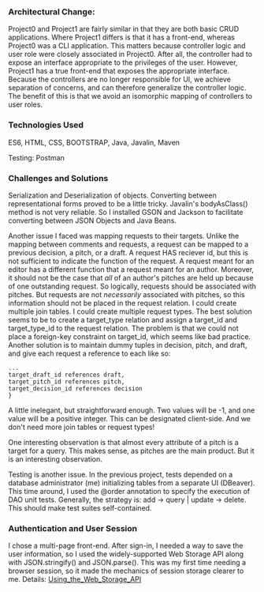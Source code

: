 
### Architectural Change: 

Project0 and Project1 are fairly similar in that they are both basic CRUD applications. 
Where Project1 differs is that it has a front-end, whereas Project0 was a CLI application. 
This matters because controller logic and user role were closely associated in Project0. 
After all, the controller had to expose an interface appropriate to the privileges of the 
user. However, Project1 has a true front-end that exposes the appropriate interface.
Because the controllers are no longer responsible for UI, we achieve separation of concerns, 
and can therefore generalize the controller logic. The benefit of this is that we avoid
an isomorphic mapping of controllers to user roles.

### Technologies Used
ES6, HTML, CSS, BOOTSTRAP, Java, Javalin, Maven

Testing:
Postman


### Challenges and Solutions 

Serialization and Deserialization of objects. 
Converting between representational forms proved
to be a little tricky. Javalin's bodyAsClass() method is not very reliable. So I installed 
GSON and Jackson to facilitate converting between JSON Objects and Java Beans. 

Another issue I faced was mapping requests to their targets. Unlike the mapping between comments and requests, a request can be mapped
to a previous decision, a pitch, or a draft. A
request HAS reciever id, but this is not sufficient to indicate the function of the request. A request meant for an editor has a different function that a request meant for an author. Moreover, it should not be the case that *all* of an author's pitches are held up because of one outstanding request. So logically, requests should be associated with pitches. But requests are not *necessarily* associated with pitches, so this information should not be placed in the request relation. I could create multiple join tables. I could create multiple request types. The best solution seems to be to create a target_type relation and assign a target_id and target_type_id to the request relation. The problem is that we could not place a foreign-key constraint on target_id, which seems like bad practice. Another solution is to 
maintain dummy tuples in decision, pitch, and draft, and give each request a reference to each like so: 

	...
	target_draft_id references draft,
	target_pitch_id references pitch,
	target_decision_id references decision 
	}

A little inelegant, but straightforward enough. Two values will be -1, and one value will be a positive integer. This can be designated client-side. And we don't need more join tables or request types!

One interesting observation is that almost every attribute of a pitch is a target for a query. This makes sense, as pitches are the main product. But it is an interesting observation.


Testing is another issue. In the previous project, tests depended on a database administrator (me) initializing tables from a separate UI (DBeaver). This time around, I used the @order annotation to
specify the execution of DAO unit tests. Generally, the strategy is: add -> query | update -> delete. This should make test suites self-contained.




### Authentication and User Session 
I chose a multi-page front-end. After sign-in, I needed a way to save the user information, so
I used the widely-supported Web Storage API along with JSON.stringify() and JSON.parse(). This was
my first time needing a browser session, so it made the mechanics of session storage clearer to me. 
Details: [Using_the_Web_Storage_API](https://developer.mozilla.org/en-US/docs/Web/API/Web_Storage_API/Using_the_Web_Storage_API) 